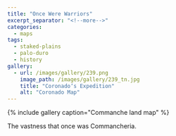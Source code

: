 ```yaml
---
title: "Once Were Warriors"
excerpt_separator: "<!--more-->"
categories:
  - maps
tags:
  - staked-plains
  - palo-duro
  - history
gallery:
  - url: /images/gallery/239.png
    image_path: /images/gallery/239_tn.jpg
    title: "Coronado‘s Expedition"
    alt: "Coronado Map"  
---
```

{% include gallery caption="Commanche land map" %}

The vastness that once was Commancheria.
